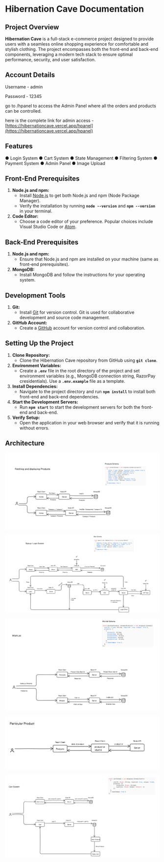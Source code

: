 # Hibernation Cave Documentation

## Project Overview

**Hibernation Cave** is a full-stack e-commerce project designed to provide users with a seamless online shopping experience for comfortable and stylish clothing. The project encompasses both the front-end and back-end components, leveraging a modern tech stack to ensure optimal performance, security, and user satisfaction.

## Account Details

Username - admin

Password - 12345

go to /hpanel to access the Admin Panel where all the orders and products can be controlled.

here is the complete link for admin access - [https://hibernationcave.vercel.app/hpanel](https://hibernationcave.vercel.app/hpanel)

## Features

● Login System
● Cart System
● State Management
● Filtering System
● Payment System
● Admin Panel
● Image Upload

## **Front-End Prerequisites**

1. **Node.js and npm:**
    - Install [Node.js](https://nodejs.org/) to get both Node.js and npm (Node Package Manager).
    - Verify the installation by running **`node --version`** and **`npm --version`** in your terminal.
2. **Code Editor:**
    - Choose a code editor of your preference. Popular choices include Visual Studio Code or [Atom](https://atom.io/).

## **Back-End Prerequisites**

1. **Node.js and npm:**
    - Ensure that Node.js and npm are installed on your machine (same as front-end prerequisites).
2. **MongoDB:**
    - Install MongoDB and follow the instructions for your operating system.

## **Development Tools**

1. **Git:**
    - Install [Git](https://git-scm.com/) for version control. Git is used for collaborative development and source code management.
2. **GitHub Account:**
    - Create a [GitHub](https://github.com/) account for version control and collaboration.

## **Setting Up the Project**

1. **Clone Repository:**
    - Clone the Hibernation Cave repository from GitHub using **`git clone`**.
2. **Environment Variables:**
    - Create a **`.env`** file in the root directory of the project and set environment variables (e.g., MongoDB connection string, RazorPay cresidentials). Use a **`.env.example`** file as a template.
3. **Install Dependencies:**
    - Navigate to the project directory and run **`npm install`** to install both front-end and back-end dependencies.
4. **Start the Development Servers:**
    - Run **`npm start`** to start the development servers for both the front-end and back-end.
5. **Verify Setup:**
    - Open the application in your web browser and verify that it is running without errors.

## Architecture

![Untitled](Hibernation%20Cave%20Documentation%2001191d2dc90f4ca2ab1560dceb74db83/Untitled.png)

![Untitled](Hibernation%20Cave%20Documentation%2001191d2dc90f4ca2ab1560dceb74db83/Untitled%201.png)

![Untitled](Hibernation%20Cave%20Documentation%2001191d2dc90f4ca2ab1560dceb74db83/Untitled%202.png)

![Untitled](Hibernation%20Cave%20Documentation%2001191d2dc90f4ca2ab1560dceb74db83/Untitled%203.png)

![Untitled](Hibernation%20Cave%20Documentation%2001191d2dc90f4ca2ab1560dceb74db83/Untitled%204.png)